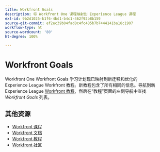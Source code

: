 ```yaml
---
title: Workfront Goals
description: 将 Workfront One 课程映射到 Experience League 课程
exl-id: 9b2d1025-b1f6-4bd1-b4c1-462f92b8b159
source-git-commit: ef2ec39b04fad8c4fc485b7b7444141ba18c1907
workflow-type: ht
source-wordcount: '80'
ht-degree: 100%

---
```


# Workfront Goals

Workfront One Workfront Goals 学习计划现已映射到新迁移和优化的 Experience League Workfront 教程。新教程包含了所有相同的信息。导航到新 Experience League [Workfront 教程](https://experienceleague.adobe.com/docs/workfront-learn/tutorials-workfront/home.html)，然后在“教程”页面的左侧导航中查找 *Workfront Goals* 列表。

## 其他资源

* [Workfront 课程](https://experienceleague.adobe.com/?lang=en&amp;Solution=Workfront#courses)
* [Workfront 文档](https://experienceleague.adobe.com/docs/workfront.html)
* [Workfront 教程](https://experienceleague.adobe.com/docs/workfront-learn/tutorials-workfront/home.html)
* [Workfront 社区](https://experienceleaguecommunities.adobe.com/t5/workfront/ct-p/workfront)
